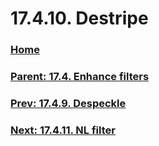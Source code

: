# 17.4.10. Destripe

### [Home](./00-home.md)
### [Parent: 17.4. Enhance filters](./17-04-00-enhance-filters.md)
### [Prev: 17.4.9. Despeckle](./17-04-09-despeckle.md)
### [Next: 17.4.11. NL filter](./17-04-11-nl-filter.md)
